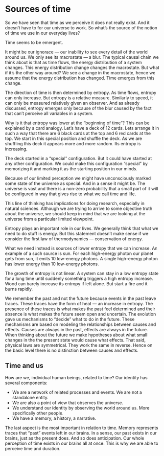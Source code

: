 # Sources of time

So we have seen that time as we perceive it does not really exist. And it doesn’t have to for our universe to work. So what’s the source of the notion of time we use in our everyday lives? 

Time seems to be emergent.

It might be our ignorace — our inability to see every detail of the world around us. We only see its macrostate — a blur. The typical causal chain we think about is that as time flows, the energy distribution of a system changes. This energy distribution change changes the macrostate. But what if it’s the other way around? We see a change in the macrostate, hence we assume that the energy distribution has changed. Time emerges from this change.

The direction of time is then determined by entropy. As time flows, entropy can only increase. But entropy is a relative measure. Similarly to speed, it can only be measured relatively given an observer. And as already discussed, entropy emerges only because of the blur caused by the fact that can’t perceive all variables in a system. 

Why is it that entropy was lower at the “beginning of time”? This can be explained by a card analogy. Let’s have a deck of 12 cards. Lets arrange it in such a way that there are 6 black cards at the top and 6 red cards at the top. We start in this special position and shuffle the deck. As we are shuffling this deck it appears more and more random. Its entropy is increasing.

The deck started in a “special” configuration. But it could have started at any other configuration. We could make this configuration “special” by memorizing it and marking it as the starting position in our minds. 

Because of our limited perception we might have unconsciously marked some state of the universe as special. And in a sense it might be. The universe is vast and there is a non-zero probability that a small part of it will be configured in way that gives rise to what we call time and life. 

This line of thinking has implications for doing research, especially in natural sciences. Although we are trying to arrive to some objective truth about the universe, we should keep in mind that we are looking at the universe from a particular limited viewpoint.

Entropy plays an important role in our lives. We generally think that what we need to do stuff is energy. But this statement doesn’t make sense if we consider the first law of thermodynamics — conservation of energy. 

What we need instead is sources of lower entropy that we can increase. An example of a such source is sun. For each high-energy photon our planet gets from sun, it emits 10 low-energy photons. A single high-energy photon has lower energy than 10 low-energy photons.

The growth of entropy is not linear. A system can stay in a low entropy state for a long time until suddenly something triggers a high entropy increase. Wood can barely increase its entropy if left alone. But start a fire and it burns rapidly.

We remember the past and not the future because events in the past leave traces. These traces have the form of heat — an increase in entropy. The presence of these traces is what makes the past feel determined and their absence is what makes the future seem open and uncertain. The evolution gave us mechanisms to “decide” what to do in the future. These mechanisms are based on modeling the relationships between causes and effects. Causes are always in the past, effects are always in the future. When thinking about the future we make hypotheses about what small changes in the the present state would cause what effects. That said, physical laws are symmetrical. They work the same in reverse. Hence on the basic level there is no distinction between causes and effects. 

## Time and us

How are we, individual human beings, related to time? Our identity has several components:

- We are a network of related processes and events. We are not a standalone entity.
- We are also a point of view that observes the universe.
- We understand our identity by observing the world around us. More specifically other people.
- We have a memory, a history, a narrative.

The last aspect is the most important in relation to time. Memory represents traces that “past” events left in our brains. In a sense, our past exists in our brains, just as the present does. And so does anticipation. Our whole perception of time exists in our brains all at once. This is why we are able to perceive time and duration.
